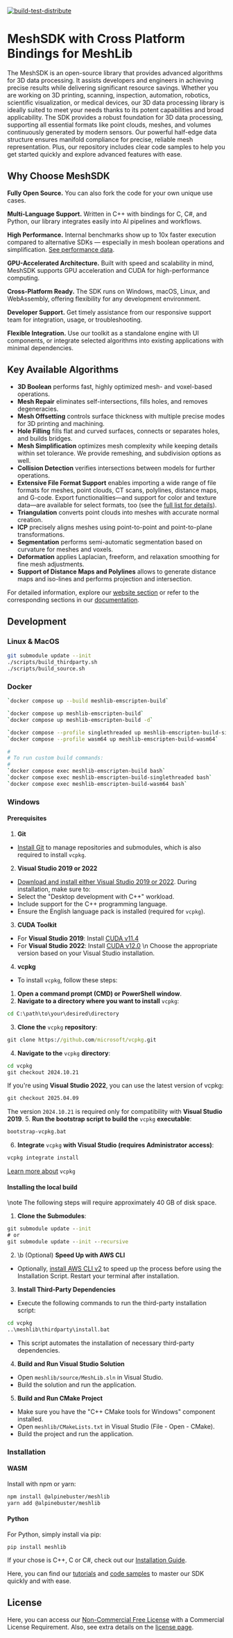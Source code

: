 [![build-test-distribute](https://github.com/alpinebuster/meshsdk/actions/workflows/build-test-distribute.yml/badge.svg?branch=main)](https://github.com/alpinebuster/meshsdk/actions/workflows/build-test-distribute.yml?branch=main) 

# MeshSDK with Cross Platform Bindings for MeshLib

The MeshSDK is an open-source library that provides advanced algorithms for 3D data processing. It assists developers and engineers in achieving precise results while delivering significant resource savings. Whether you are working on 3D printing, scanning, inspection, automation, robotics, scientific visualization, or medical devices, our 3D data processing library is ideally suited to meet your needs thanks to its potent capabilities and broad applicability. The SDK provides a robust foundation for 3D data processing, supporting all essential formats like point clouds, meshes, and volumes continuously generated by modern sensors. Our powerful half-edge data structure ensures manifold compliance for precise, reliable mesh representation. Plus, our repository includes clear code samples to help you get started quickly and explore advanced features with ease.

## Why Choose MeshSDK

**Fully Open Source.** You can also fork the code for your own unique use cases.

**Multi-Language Support.** Written in C++ with bindings for C, C#, and Python, our library integrates easily into AI pipelines and workflows.

**High Performance.** Internal benchmarks show up to 10x faster execution compared to alternative SDKs — especially in mesh boolean operations and simplification. [See performance data](https://meshlib.io/blog/).

**GPU-Accelerated Architecture.** Built with speed and scalability in mind, MeshSDK supports GPU acceleration and CUDA for high-performance computing.

**Cross-Platform Ready.** The SDK runs on Windows, macOS, Linux, and WebAssembly, offering flexibility for any development environment.

**Developer Support.** Get timely assistance from our responsive support team for integration, usage, or troubleshooting.

**Flexible Integration.** Use our toolkit as a standalone engine with UI components, or integrate selected algorithms into existing applications with minimal dependencies.

## Key Available Algorithms

- **3D Boolean** performs fast, highly optimized mesh- and voxel-based operations.
- **Mesh Repair** eliminates self-intersections, fills holes, and removes degeneracies.
- **Mesh Offsetting** controls surface thickness with multiple precise modes for 3D printing and machining.
- **Hole Filling** fills flat and curved surfaces, connects or separates holes, and builds bridges.
- **Mesh Simplification** optimizes mesh complexity while keeping details within set tolerance. We provide remeshing, and subdivision options as well.
- **Collision Detection** verifies intersections between models for further operations.
- **Extensive File Format Support** enables importing a wide range of file formats for meshes, point clouds, CT scans, polylines, distance maps, and G-code. Export functionalities—and support for color and texture data—are available for select formats, too (see the [full list for details](https://meshlib.io/feature/file-formats-supported-by-meshlib/)).
- **Triangulation** converts point clouds into meshes with accurate normal creation.
- **ICP** precisely aligns meshes using point-to-point and point-to-plane transformations.
- **Segmentation** performs semi-automatic segmentation based on curvature for meshes and voxels.
- **Deformation** applies Laplacian, freeform, and relaxation smoothing for fine mesh adjustments.
- **Support of Distance Maps and Polylines** allows to generate distance maps and iso-lines and performs projection and intersection.

For detailed information, explore our [website section](https://meshlib.io/features/) or refer to the corresponding sections in our [documentation](https://meshlib.io/documentation/index.html).

## Development

### Linux & MacOS

```sh
git submodule update --init
./scripts/build_thirdparty.sh
./scripts/build_source.sh
```

### Docker

```sh
`docker compose up --build meshlib-emscripten-build`

`docker compose up meshlib-emscripten-build`
`docker compose up meshlib-emscripten-build -d`

`docker compose --profile singlethreaded up meshlib-emscripten-build-singlethreaded`
`docker compose --profile wasm64 up meshlib-emscripten-build-wasm64`

#
# To run custom build commands:
#
`docker compose exec meshlib-emscripten-build bash`
`docker compose exec meshlib-emscripten-build-singlethreaded bash`
`docker compose exec meshlib-emscripten-build-wasm64 bash`
```

### Windows

#### Prerequisites
 1. **Git**
  - [Install Git](https://git-scm.com/) to manage repositories and submodules, which is also required to install `vcpkg`.
 2. **Visual Studio 2019 or 2022**
  - [Download and install either Visual Studio 2019 or 2022](https://visualstudio.microsoft.com/). During installation, make sure to:
   - Select the "Desktop development with C++" workload.
   - Include support for the C++ programming language.
   - Ensure the English language pack is installed (required for `vcpkg`).
 3. **CUDA Toolkit**
  - For **Visual Studio 2019**: Install [CUDA v11.4](https://developer.nvidia.com/cuda-11-4-0-download-archive)
  - For **Visual Studio 2022**: Install [CUDA v12.0](https://developer.nvidia.com/cuda-12-0-0-download-archive)
 \n Choose the appropriate version based on your Visual Studio installation.
 4. **vcpkg**
  - To install `vcpkg`, follow these steps:
   1. **Open a command prompt (CMD) or PowerShell window**.
   2. **Navigate to a directory where you want to install** `vcpkg`:
```cmd
cd C:\path\to\your\desired\directory
```
   3. **Clone the** `vcpkg` **repository**:
```cmd
git clone https://github.com/microsoft/vcpkg.git
```
   4. **Navigate to the** `vcpkg` **directory**:
```cmd
cd vcpkg
git checkout 2024.10.21
```
If you're using **Visual Studio 2022**, you can use the latest version of vcpkg:
```cmd
git checkout 2025.04.09
```
The version `2024.10.21` is required only for compatibility with **Visual Studio 2019**.
   5. **Run the bootstrap script to build the** `vcpkg` **executable**:
```cmd
bootstrap-vcpkg.bat
```
   6. **Integrate** `vcpkg` **with Visual Studio (requires Administrator access)**:
```cmd
vcpkg integrate install
```

[Learn more about](https://github.com/Microsoft/vcpkg) `vcpkg`

#### Installing the local build
\note The following steps will require approximately 40 GB of disk space.

 1. **Clone the Submodules**:
```cmd
git submodule update --init
# or
git submodule update --init --recursive
```
 2. \b (Optional) **Speed Up with AWS CLI**
  - Optionally, [install AWS CLI v2](https://docs.aws.amazon.com/cli/latest/userguide/getting-started-install.html) to speed up the process before using the Installation Script. Restart your terminal after installation.
 3. **Install Third-Party Dependencies**
  - Execute the following commands to run the third-party installation script:
```cmd
cd vcpkg
..\meshlib\thirdparty\install.bat
```
  - This script automates the installation of necessary third-party dependencies.
 4. **Build and Run Visual Studio Solution**
  - Open `meshlib/source/MeshLib.sln` in Visual Studio.
  - Build the solution and run the application.
 5. **Build and Run CMake Project**
  - Make sure you have the "C++ CMake tools for Windows" component installed.
  - Open `meshlib/CMakeLists.txt` in Visual Studio (File - Open - CMake).
  - Build the project and run the application.

### Installation

#### WASM

Install with npm or yarn:

```sh
npm install @alpinebuster/meshlib
yarn add @alpinebuster/meshlib
```

#### Python

For Python, simply install via pip:  

```
pip install meshlib
```

If your chose is C++, C or C#, check out our [Installation Guide](https://meshlib.io/documentation/InstallationGuide.html).

Here, you can find our [tutorials](https://meshlib.io/documentation/Tutorials.html) and [code samples](https://meshlib.io/documentation/Examples.html) to master our SDK quickly and with ease.

## **License**

Here, you can access our [Non-Commercial Free License](https://github.com/MeshInspector/MeshLib?tab=License-1-ov-file#readme) with a Commercial License Requirement. Also, see extra details on the [license page](https://meshlib.io/license/).
